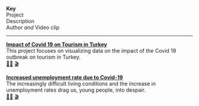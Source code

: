**Key**  
Project  
Description  
Author *and* Video clip

<hr>

[**Impact of Covid 19 on Tourism in Turkey**](https://github.com/natukbaytan/Data-Visualisation-Covid19-Tourism-Impact-TR)  
This project focuses on visualizing data on the impact of the Covid 19 outbreak on tourism in Turkey.  
[:pouting_man:](http://github.com/natukbaytan) [:clapper:]()

[**Increased unemployment rate due to Covid-19**](https://github.com/m-merve/m-merve)  
The increasingly difficult living conditions and the increase in unemployment rates drag us, young people, into despair.  
[:pouting_woman:](https://github.com/m-merve) [:clapper:]()
